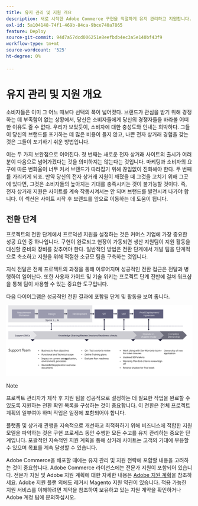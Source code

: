 ```yaml
---
title: 유지 관리 및 지원 개요
description: 새로 시작한 Adobe Commerce 구현을 적절하게 유지 관리하고 지원합니다.
exl-id: 5a104148-74f1-469b-84ca-9bce740a7865
feature: Deploy
source-git-commit: 94d7a57dcd006251e8eefbdb4ec3a5e140bf43f9
workflow-type: tm+mt
source-wordcount: '525'
ht-degree: 0%

---
```


# 유지 관리 및 지원 개요

소비자들은 이미 그 어느 때보다 선택의 폭이 넓어졌다. 브랜드가 관심을 받기 위해 경쟁하는 데 부족함이 없는 상황에서, 당신은 소비자들에게 당신의 경쟁자들을 바라볼 어떠한 이유도 줄 수 없다. 우리가 보았듯이, 소비자에 대한 충성도와 인내는 희박하다. 그들이 당신의 브랜드를 포기하는 데 많은 비용이 들지 않고, 나쁜 전자 상거래 경험을 갖는 것은 그들이 포기하기 쉬운 방법입니다.

이는 두 가지 보완점으로 이어진다. 첫 번째는 새로운 전자 상거래 사이트의 출시가 여러분이 다음으로 넘어가겠다는 것을 의미하지는 않는다는 것입니다. 마케팅과 소비자의 요구에 따른 변화율이 너무 커서 브랜드가 따라잡기 위해 끊임없이 진화해야 한다. 두 번째를 가리키게 되죠. 만약 당신의 전자 상거래 지원이 깨졌을 때 그것을 고치기 위해 그곳에 있다면, 그것은 소비자들의 높아지는 기대를 충족시키는 것이 불가능할 것이다. 즉, 전자 상거래 지원은 사이트를 계속 작동시켜서는 안 되며 브랜드를 발전시켜 나가야 합니다. 이 섹션은 사이트 시작 후 브랜드를 앞으로 이동하는 데 도움이 됩니다.

## 전환 단계

프로젝트의 전환 단계에서 프로덕션 지원을 설정하는 것은 커머스 기업에 가장 중요한 성공 요인 중 하나입니다. 구현이 완료되고 현장이 가동되면 생산 지원팀이 지원 활동을 대신할 준비와 장비를 갖추어야 한다. 일반적인 방법은 전환 단계에서 개발 팀을 단계적으로 축소하고 지원을 위해 적절한 소규모 팀을 구축하는 것입니다.

지식 전달은 전체 프로젝트의 과정을 통해 이루어지며 성공적인 전환 접근은 전달과 병행하여 일어난다. 또한 사용자 가이드 및 기술 위키는 프로젝트 단계 전반에 걸쳐 워크샵을 통해 팀이 사용할 수 있는 중요한 도구입니다.

다음 다이어그램은 성공적인 전환 결과에 포함될 단계 및 활동을 보여 줍니다.

![전환 프로세스의 단계를 보여 주는 다이어그램](../../assets/playbooks/transition-diagram.svg)

>[!NOTE]
>
> 프로젝트 관리자가 제작 후 지원 팀을 성공적으로 설정하는 데 필요한 작업을 완료할 수 있도록 지원하는 전환 확인 목록을 구성하는 것이 중요합니다. 이 전환은 전체 프로젝트 계획의 일부여야 하며 작업은 일정에 포함되어야 합니다.

플랫폼 및 상거래 관행을 지속적으로 개선하고 최적화하기 위해 비즈니스에 적합한 지원 모델을 파악하는 것은 구현 프로세스 동안 수행한 모든 수고를 유지 관리하는 중요한 단계입니다. 포괄적인 지속적인 지원 계획을 통해 상거래 사이트는 고객의 기대에 부응할 수 있으며 목표를 계속 달성할 수 있습니다.

Adobe Commerce을 배포할 때에는 유지 관리 및 지원 전략에 포함할 내용을 고려하는 것이 중요합니다.
Adobe Commerce 라이선스에는 전문가 지원이 포함되어 있습니다. 전문가 지원 및 Adobe 지원 계획에 대한 자세한 내용은 [Adobe 지원 계획](https://business.adobe.com/customers/consulting-services/premier-support.html)을 참조하세요.
Adobe 지원 플랜 외에도 레거시 Magento 지원 약관이 있습니다. 적용 가능한 지원 서비스를 이해하려면 계약을 참조하여 보유하고 있는 지원 계약을 확인하거나 Adobe 계정 팀에 문의하십시오.
